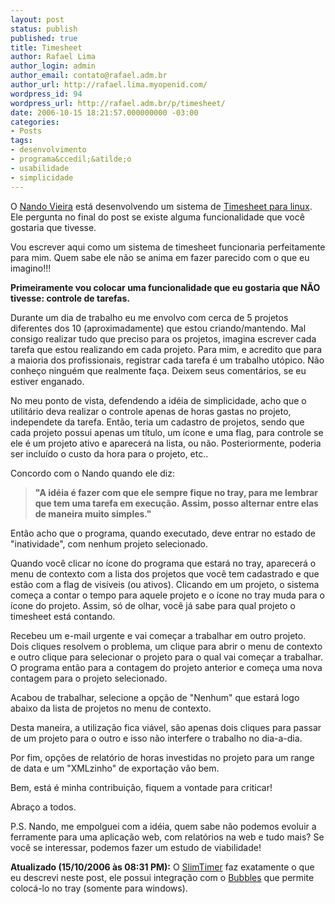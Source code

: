 ```yaml
---
layout: post
status: publish
published: true
title: Timesheet
author: Rafael Lima
author_login: admin
author_email: contato@rafael.adm.br
author_url: http://rafael.lima.myopenid.com/
wordpress_id: 94
wordpress_url: http://rafael.adm.br/p/timesheet/
date: 2006-10-15 18:21:57.000000000 -03:00
categories:
- Posts
tags:
- desenvolvimento
- programa&ccedil;&atilde;o
- usabilidade
- simplicidade
---
```

O <a href="http://simplesideias.com.br">Nando Vieira</a> est&aacute; desenvolvendo um sistema de <a href="http://simplesideias.com.br/timesheet/">Timesheet para linux</a>. Ele pergunta no final do post se existe alguma funcionalidade que voc&ecirc; gostaria que tivesse.

Vou escrever aqui como um sistema de timesheet funcionaria perfeitamente para mim. Quem sabe ele n&atilde;o se anima em fazer parecido com o que eu imagino!!!

<strong>Primeiramente vou colocar uma funcionalidade que eu gostaria que N&Atilde;O tivesse: controle de tarefas.</strong>

Durante um dia de trabalho eu me envolvo com cerca de 5 projetos diferentes dos 10 (aproximadamente) que estou criando/mantendo. Mal consigo realizar tudo que preciso para os projetos, imagina escrever cada tarefa que estou realizando em cada projeto. Para mim, e acredito que para a maioria dos profissionais, registrar cada tarefa &eacute; um trabalho ut&oacute;pico. N&atilde;o conhe&ccedil;o ningu&eacute;m que realmente fa&ccedil;a. Deixem seus coment&aacute;rios, se eu estiver enganado.

No meu ponto de vista, defendendo a id&eacute;ia de simplicidade, acho que o utilit&aacute;rio deva realizar o controle apenas de horas gastas no projeto, independete da tarefa. Ent&atilde;o, teria um cadastro de projetos, sendo que cada projeto possui apenas um t&iacute;tulo, um &iacute;cone e uma flag, para controle se ele &eacute; um projeto ativo e aparecer&aacute; na lista, ou n&atilde;o. Posteriormente, poderia ser inclu&iacute;do o custo da hora para o projeto, etc..

Concordo com o Nando quando ele diz:

<blockquote><strong>"A id&eacute;ia &eacute; fazer com que ele sempre fique no tray, para me lembrar que tem uma tarefa em execu&ccedil;&atilde;o. Assim, posso alternar entre elas de maneira muito simples."</strong></blockquote>

Ent&atilde;o acho que o programa, quando executado, deve entrar no estado de "inatividade", com nenhum projeto selecionado.

Quando voc&ecirc; clicar no &iacute;cone do programa que estar&aacute; no tray, aparecer&aacute; o menu de contexto com a lista dos projetos que voc&ecirc; tem cadastrado e que est&atilde;o com a flag de vis&iacute;veis (ou ativos). Clicando em um projeto, o sistema come&ccedil;a a contar o tempo para aquele projeto e o &iacute;cone no tray muda para o &iacute;cone do projeto. Assim, s&oacute; de olhar, voc&ecirc; j&aacute; sabe para qual projeto o timesheet est&aacute; contando.

Recebeu um e-mail urgente e vai come&ccedil;ar a trabalhar em outro projeto. Dois cliques resolvem o problema, um clique para abrir o menu de contexto e outro clique para selecionar o projeto para o qual vai come&ccedil;ar a trabalhar. O programa ent&atilde;o para a contagem do projeto anterior e come&ccedil;a uma nova contagem para o projeto selecionado.

Acabou de trabalhar, selecione a op&ccedil;&atilde;o de "Nenhum" que estar&aacute; logo abaixo da lista de projetos no menu de contexto.

Desta maneira, a utiliza&ccedil;&atilde;o fica vi&aacute;vel, s&atilde;o apenas dois cliques para passar de um projeto para o outro e isso n&atilde;o interfere o trabalho no dia-a-dia.

Por fim, op&ccedil;&otilde;es de relat&oacute;rio de horas investidas no projeto para um range de data e um "XMLzinho" de exporta&ccedil;&atilde;o v&atilde;o bem.

Bem, est&aacute; &eacute; minha contribui&ccedil;&atilde;o, fiquem a vontade para criticar!

Abra&ccedil;o a todos.

P.S. Nando, me empolguei com a id&eacute;ia, quem sabe n&atilde;o podemos evoluir a ferramente para uma aplica&ccedil;&atilde;o web, com relat&oacute;rios na web e tudo mais? Se voc&ecirc; se interessar, podemos fazer um estudo de viabilidade!

<strong>Atualizado (15/10/2006 &agrave;s 08:31 PM):</strong> O <a href="http://www.slimtimer.com">SlimTimer</a> faz exatamente o que eu descrevi neste post, ele possui integra&ccedil;&atilde;o com o <a href="http://www.3d3r.com/bubbles/">Bubbles</a> que permite coloc&aacute;-lo no tray (somente para windows).
